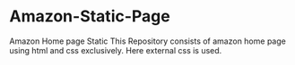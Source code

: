 # Amazon-Static-Page
Amazon Home page Static
This Repository consists of amazon home page using html and css exclusively.
Here external css is used.
